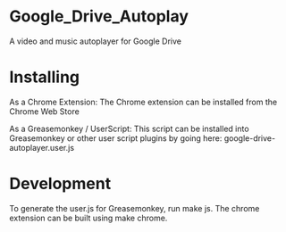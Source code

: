# Google_Drive_Autoplay
A video and music autoplayer for Google Drive

# Installing
As a Chrome Extension:
The Chrome extension can be installed from the Chrome Web Store

As a Greasemonkey / UserScript:
This script can be installed into Greasemonkey or other user script plugins by going here: google-drive-autoplayer.user.js

# Development
To generate the user.js for Greasemonkey, run make js.
The chrome extension can be built using make chrome.

